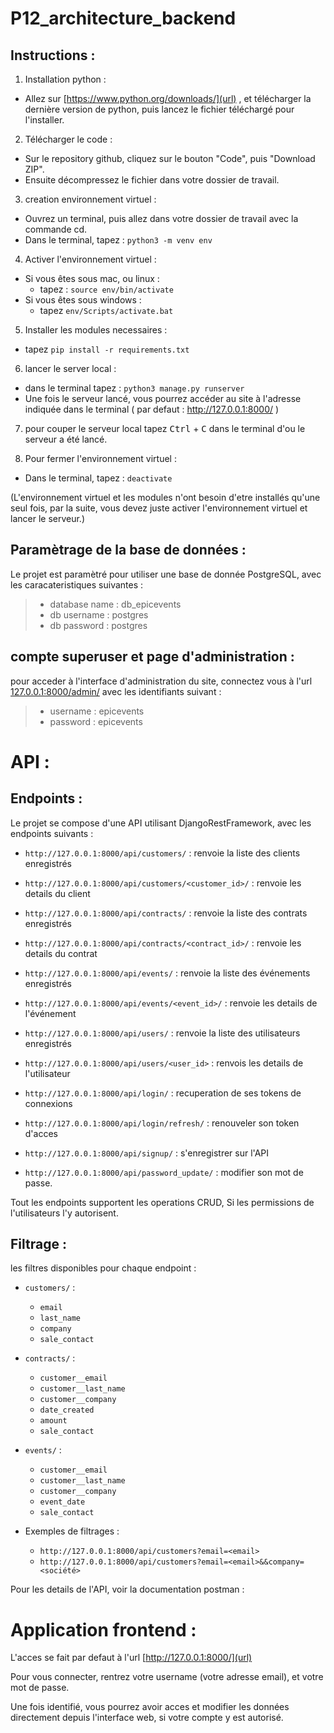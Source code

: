 # P12_architecture_backend

## Instructions :


1) Installation python :
- Allez sur [https://www.python.org/downloads/](url) , et télécharger la dernière version de python, puis lancez le fichier 
  téléchargé pour l'installer.

2) Télécharger le code :
- Sur le repository github, cliquez sur le bouton "Code", puis "Download ZIP".
- Ensuite décompressez le fichier dans votre dossier de travail.

3) creation environnement virtuel :
- Ouvrez un terminal, puis allez dans votre dossier de travail avec la commande cd.
- Dans le terminal, tapez : ``` python3 -m venv env ```

4) Activer l'environnement virtuel :
  - Si vous êtes sous mac, ou linux :
    - tapez : ```source env/bin/activate ```
  - Si vous êtes sous windows :
    - tapez ```env/Scripts/activate.bat```

5) Installer les modules necessaires :
  - tapez ```pip install -r requirements.txt```
 
6) lancer le server local :
- dans le terminal tapez : ```python3 manage.py runserver```
- Une fois le serveur lancé, vous pourrez accéder au site à l'adresse indiquée dans le terminal ( par defaut : http://127.0.0.1:8000/ )

7) pour couper le serveur local tapez <kbd>Ctrl</kbd> + <kbd>C</kbd>  dans le terminal d'ou le serveur a été lancé.


8) Pour fermer l'environnement virtuel :
- Dans le terminal, tapez : ```deactivate ```

(L'environnement virtuel et les modules n'ont besoin d'etre installés qu'une seul fois, par la suite, vous devez juste activer l'environnement virtuel et lancer le serveur.)

## Paramètrage de la base de données :

Le projet est paramètré pour utiliser une base de donnée PostgreSQL, avec les caracateristiques suivantes :

> - database name : db_epicevents
> - db username : postgres
> - db password : postgres


## compte superuser et page d'administration :
pour acceder à l'interface d'administration du site, connectez vous à l'url [127.0.0.1:8000/admin/](url) avec les identifiants suivant :
>   - username : epicevents
>   - password : epicevents


# API :
## Endpoints :

Le projet se compose d'une API utilisant DjangoRestFramework, avec les endpoints suivants :

* ```http://127.0.0.1:8000/api/customers/``` : renvoie la liste des clients enregistrés

* ```http://127.0.0.1:8000/api/customers/<customer_id>/``` : renvoie les details du client

* ```http://127.0.0.1:8000/api/contracts/``` : renvoie la liste des contrats enregistrés

* ```http://127.0.0.1:8000/api/contracts/<contract_id>/``` : renvoie les details du contrat

* ```http://127.0.0.1:8000/api/events/``` : renvoie la liste des événements enregistrés

* ```http://127.0.0.1:8000/api/events/<event_id>/``` : renvoie les details de l'événement

* ```http://127.0.0.1:8000/api/users/``` : renvoie la liste des utilisateurs enregistrés

* ```http://127.0.0.1:8000/api/users/<user_id>``` : renvois les details de l'utilisateur 
* ```http://127.0.0.1:8000/api/login/``` : recuperation de ses tokens de connexions
* ```http://127.0.0.1:8000/api/login/refresh/``` : renouveler son token d'acces
* ```http://127.0.0.1:8000/api/signup/``` : s'enregistrer sur l'API
* ```http://127.0.0.1:8000/api/password_update/``` : modifier son mot de passe.


Tout les endpoints supportent les operations CRUD, Si les permissions de l'utilisateurs l'y autorisent.

## Filtrage :
les filtres disponibles pour chaque endpoint :

* ```customers/``` :
  - ```email```
  - ```last_name```
  - ```company```
  - ```sale_contact```

* ```contracts/``` :
  - ```customer__email```
  - ```customer__last_name```
  - ```customer__company```
  - ```date_created```
  - ```amount```
  - ```sale_contact```

* ```events/``` :
  - ```customer__email```
  - ```customer__last_name```
  - ```customer__company```
  - ```event_date```
  - ```sale_contact```

* Exemples de filtrages :
  - ```http://127.0.0.1:8000/api/customers?email=<email>```
  - ```http://127.0.0.1:8000/api/customers?email=<email>&&company=<société>```


Pour les details de l'API, voir la documentation postman : 

# Application frontend :
L'acces se fait par defaut à l'url [http://127.0.0.1:8000/](url)

Pour vous connecter, rentrez votre username (votre adresse email), et votre mot de passe.

Une fois identifié, vous pourrez avoir acces et modifier les données directement depuis l'interface web, si votre compte y est autorisé.
